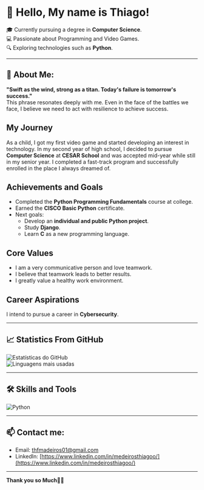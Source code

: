 # 👋 Hello, My name is Thiago!

🎓 Currently pursuing a degree in **Computer Science**.  
💻 Passionate about Programming and Video Games.  
🔍 Exploring technologies such as **Python**.  

---

## 🚀 About Me:  

**"Swift as the wind, strong as a titan. Today's failure is tomorrow's success."**  
This phrase resonates deeply with me. Even in the face of the battles we face, I believe we need to act with resilience to achieve success.  

## My Journey  
As a child, I got my first video game and started developing an interest in technology. In my second year of high school, I decided to pursue **Computer Science** at **CESAR School** and was accepted mid-year while still in my senior year. I completed a fast-track program and successfully enrolled in the place I always dreamed of.  

## Achievements and Goals  
- Completed the **Python Programming Fundamentals** course at college.  
- Earned the **CISCO Basic Python** certificate.  
- Next goals:  
  - Develop an **individual and public Python project**.  
  - Study **Django**.  
  - Learn **C** as a new programming language.  

## Core Values  
- I am a very communicative person and love teamwork.  
- I believe that teamwork leads to better results.  
- I greatly value a healthy work environment.  

## Career Aspirations  
I intend to pursue a career in **Cybersecurity**.  




---

## 📈 Statistics From GitHub

![Estatísticas do GitHub](https://github-readme-stats.vercel.app/api?username=ThIagoMedeiros21&show_icons=true&theme=radical)  
![Linguagens mais usadas](https://github-readme-stats.vercel.app/api/top-langs/?username=ThIagoMedeiros21&layout=compact&theme=radical)

---

## 🛠️ Skills and Tools

![Python](https://img.shields.io/badge/-Python-3776AB?style=flat&logo=python&logoColor=white)    

---

## 📫 Contact me:

- Email: [thfmadeiros01@gmail.com](mailto:thfmadeiros01@gmail.com)  
- LinkedIn: [https://www.linkedin.com/in/medeirosthiagoo/](https://www.linkedin.com/in/medeirosthiagoo/)    

---

**Thank you so Much🤝🏻**
